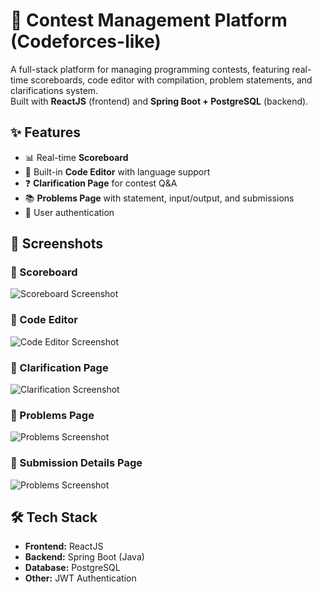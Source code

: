# 🚀 Contest Management Platform (Codeforces-like)

A full-stack platform for managing programming contests, featuring real-time scoreboards, code editor with compilation, problem statements, and clarifications system.  
Built with **ReactJS** (frontend) and **Spring Boot + PostgreSQL** (backend).

## ✨ Features
- 📊 Real-time **Scoreboard**
- 📝 Built-in **Code Editor** with language support
- ❓ **Clarification Page** for contest Q&A
- 📚 **Problems Page** with statement, input/output, and submissions
- 👥 User authentication

 ## 📸 Screenshots

### 🔹 Scoreboard
![Scoreboard Screenshot](./screenshots/scoreboard.png)

### 🔹 Code Editor
![Code Editor Screenshot](./screenshots/editor.png)

### 🔹 Clarification Page
![Clarification Screenshot](./screenshots/clarification.png)

### 🔹 Problems Page
![Problems Screenshot](./screenshots/problems.png)
### 🔹 Submission Details Page
![Problems Screenshot](./screenshots/submission.png)

## 🛠 Tech Stack
- **Frontend:** ReactJS
- **Backend:** Spring Boot (Java)
- **Database:** PostgreSQL
- **Other:** JWT Authentication
  
